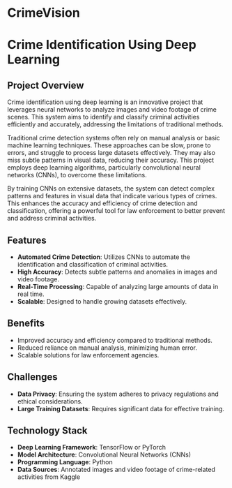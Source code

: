 # CrimeVision

# Crime Identification Using Deep Learning

## Project Overview
Crime identification using deep learning is an innovative project that leverages neural networks to analyze images and video footage of crime scenes. This system aims to identify and classify criminal activities efficiently and accurately, addressing the limitations of traditional methods.

Traditional crime detection systems often rely on manual analysis or basic machine learning techniques. These approaches can be slow, prone to errors, and struggle to process large datasets effectively. They may also miss subtle patterns in visual data, reducing their accuracy. This project employs deep learning algorithms, particularly convolutional neural networks (CNNs), to overcome these limitations.

By training CNNs on extensive datasets, the system can detect complex patterns and features in visual data that indicate various types of crimes. This enhances the accuracy and efficiency of crime detection and classification, offering a powerful tool for law enforcement to better prevent and address criminal activities.

## Features
- **Automated Crime Detection**: Utilizes CNNs to automate the identification and classification of criminal activities.
- **High Accuracy**: Detects subtle patterns and anomalies in images and video footage.
- **Real-Time Processing**: Capable of analyzing large amounts of data in real time.
- **Scalable**: Designed to handle growing datasets effectively.

## Benefits
- Improved accuracy and efficiency compared to traditional methods.
- Reduced reliance on manual analysis, minimizing human error.
- Scalable solutions for law enforcement agencies.

## Challenges
- **Data Privacy**: Ensuring the system adheres to privacy regulations and ethical considerations.
- **Large Training Datasets**: Requires significant data for effective training.

## Technology Stack
- **Deep Learning Framework**: TensorFlow or PyTorch
- **Model Architecture**: Convolutional Neural Networks (CNNs)
- **Programming Language**: Python
- **Data Sources**: Annotated images and video footage of crime-related activities from Kaggle

